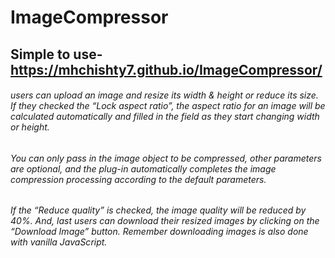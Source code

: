# ImageCompressor
## Simple to use- https://mhchishty7.github.io/ImageCompressor/


###### users can upload an image and resize its width & height or reduce its size. If they checked the “Lock aspect ratio”, the aspect ratio for an image will be calculated automatically and filled in the field as they start changing width or height.

###### You can only pass in the image object to be compressed, other parameters are optional, and the plug-in automatically completes the image compression processing according to the default parameters.

###### If the “Reduce quality” is checked, the image quality will be reduced by 40%. And, last users can download their resized images by clicking on the “Download Image” button. Remember downloading images is also done with vanilla JavaScript.
